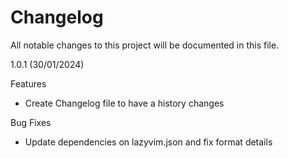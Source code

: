 # Changelog
All notable changes to this project will be documented in this file.

1.0.1 (30/01/2024)

Features

- Create Changelog file to have a history changes

Bug Fixes

- Update dependencies on lazyvim.json and fix format details

